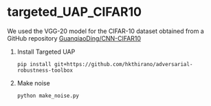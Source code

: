 # targeted_UAP_CIFAR10

We used the VGG-20 model for the CIFAR-10 dataset obtained from a GitHub repository [GuanqiaoDing/CNN-CIFAR10](https://github.com/GuanqiaoDing/CNN-CIFAR10)

1. Install Targeted UAP

    `pip install git+https://github.com/hkthirano/adversarial-robustness-toolbox`

1. Make noise

    ```sh
    python make_noise.py

    ```
